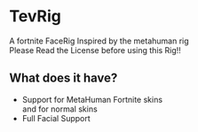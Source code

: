 # TevRig
A fortnite FaceRig Inspired by the metahuman rig  
Please Read the License before using this Rig!!

## What does it have?
- Support for MetaHuman Fortnite skins  
and for normal skins
- Full Facial Support
